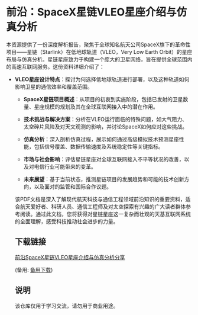 # 前沿：SpaceX星链VLEO星座介绍与仿真分析

本资源提供了一份深度解析报告，聚焦于全球知名航天公司SpaceX旗下的革命性项目——星链（Starlink）在低地球轨道（VLEO，Very Low Earth Orbit）的星座布局与仿真分析。星链星座致力于构建一个庞大的卫星网络，旨在提供全球范围内的高速互联网服务。这份资料详细介绍了：

- **VLEO星座设计特点**：探讨为何选择低地球轨道进行部署，以及这种轨道如何影响卫星的通信效率和覆盖范围。

  - **SpaceX星链项目概述**：从项目的初衷到实施阶段，包括已发射的卫星数量、星座规模的规划及其在全球互联网接入中的潜在作用。

  - **技术挑战与解决方案**：分析在VLEO运行面临的特殊问题，如大气阻力、太空碎片风险及对天文观测的影响，并讨论SpaceX如何应对这些挑战。

  - **仿真分析**：深入剖析仿真过程，展示如何通过高级模拟技术预测星座性能，包括信号覆盖、数据传输速度及系统稳定性等关键指标。

  - **市场与社会影响**：评估星链星座对全球互联网接入不平等状况的改善，以及对电信行业可能带来的变革。

  - **未来展望**：基于当前状态，推测星链项目的发展趋势和可能的技术创新方向，以及面对的监管和国际合作议题。

  该PDF文档是深入了解现代航天科技与通信工程领域前沿知识的重要资料，适合航天爱好者、科研人员、通信工程师及对太空探索有兴趣的广大读者群体参考阅读。通过此文档，您将获得对星链星座这一复杂而壮观的天基互联网系统的全面理解，感受科技推动社会进步的力量。

  ## 下载链接
  [前沿SpaceX星链VLEO星座介绍与仿真分析分享](https://pan.quark.cn/s/650c36eb1412) 

  (备用: [备用下载](https://pan.baidu.com/s/16OauyeEIMYGAFWr1csJBZg?pwd=1234))

  ## 说明

  该仓库仅用于学习交流，请勿用于商业用途。
